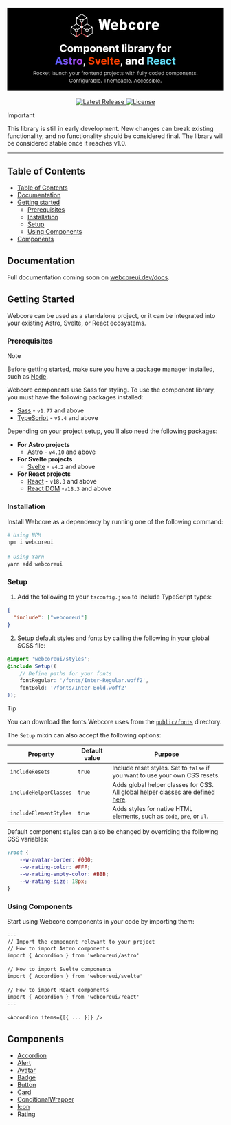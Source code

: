 <p>
    <a href="https://webcoreui.dev">
      <img
            alt="Webcore - Frontend components for Astro, Svelte, and React"
            src="https://raw.githubusercontent.com/Frontendland/webcoreui/main/public/img/banner.png"
        />
    </a>
</p>

<p align="center">
    <a href="https://github.com/Frontendland/webcoreui/releases">
        <img
            src="https://img.shields.io/npm/v/webcoreui.svg?label=Latest%20Release"
            alt="Latest Release"
        />
    </a>
    <a href="https://github.com/Frontendland/webcoreui/blob/main/LICENSE">
        <img
            src="https://img.shields.io/badge/license-MIT-blue"
            alt="License"
        />
    </a>
</p>

> [!IMPORTANT]
> This library is still in early development. New changes can break existing functionality, and no functionality should be considered final. The library will be considered stable once it reaches v1.0.

---
## Table of Contents

- [Table of Contents](#table-of-contents)
- [Documentation](#documentation)
- [Getting started](#getting-started)
    - [Prerequisites](#prerequisites)
    - [Installation](#installation)
    - [Setup](#setup)
    - [Using Components](#using-components)
- [Components](#components)

## Documentation

Full documentation coming soon on [webcoreui.dev/docs](https://webcoreui.dev/docs).

## Getting Started

Webcore can be used as a standalone project, or it can be integrated into your existing Astro, Svelte, or React ecosystems.

### Prerequisites

> [!NOTE]
> Before getting started, make sure you have a package manager installed, such as <a href="https://nodejs.org/en/" rel="noreferrer">Node</a>.

Webcore components use Sass for styling. To use the component library, you must have the following packages installed:

- [Sass](https://www.npmjs.com/package/sass) - `v1.77` and above
- [TypeScript](https://www.npmjs.com/package/typescript) - `v5.4` and above

Depending on your project setup, you'll also need the following packages:

- **For Astro projects**
    - [Astro](https://www.npmjs.com/package/astro) - `v4.10` and above
- **For Svelte projects**
    - [Svelte](https://www.npmjs.com/package/svelte) - `v4.2` and above
- **For React projects**
    - [React](https://www.npmjs.com/package/react) - `v18.3` and above
    - [React DOM](https://www.npmjs.com/package/react-dom) -`v18.3` and above

### Installation

Install Webcore as a dependency by running one of the following command:

```bash
# Using NPM
npm i webcoreui

# Using Yarn
yarn add webcoreui
```

### Setup

1. Add the following to your `tsconfig.json` to include TypeScript types:

```json
{
  "include": ["webcoreui"]
}
```

2. Setup default styles and fonts by calling the following in your global SCSS file:

```scss
@import 'webcoreui/styles';
@include Setup((
    // Define paths for your fonts
    fontRegular: '/fonts/Inter-Regular.woff2',
    fontBold: '/fonts/Inter-Bold.woff2'
));
```

> [!TIP]
> You can download the fonts Webcore uses from the [`public/fonts`](https://github.com/Frontendland/webcoreui/tree/main/public/fonts) directory.

The `Setup` mixin can also accept the following options:


| Property  | Default value | Purpose |
|-----------|---------------|---------|
| `includeResets` | `true` | Include reset styles. Set to `false` if you want to use your own CSS resets. |
| `includeHelperClasses` | `true` | Adds global helper classes for CSS. All global helper classes are defined [here](https://github.com/Frontendland/webcoreui/tree/main/src/scss/global). |
| `includeElementStyles` | `true` | Adds styles for native HTML elements, such as `code`, `pre`, or `ul`.

Default component styles can also be changed by overriding the following CSS variables:

```css
:root {
    --w-avatar-border: #000;
    --w-rating-color: #FFF;
    --w-rating-empty-color: #BBB;
    --w-rating-size: 18px;
}
```

### Using Components

Start using Webcore components in your code by importing them:

```astro
---
// Import the component relevant to your project
// How to import Astro components
import { Accordion } from 'webcoreui/astro'

// How to import Svelte components
import { Accordion } from 'webcoreui/svelte'

// How to import React components
import { Accordion } from 'webcoreui/react'
---

<Accordion items={[{ ... }]} />
```

## Components

- [Accordion](https://github.com/Frontendland/webcoreui/tree/main/src/components/Accordion)
- [Alert](https://github.com/Frontendland/webcoreui/tree/main/src/components/Alert)
- [Avatar](https://github.com/Frontendland/webcoreui/tree/main/src/components/Avatar)
- [Badge](https://github.com/Frontendland/webcoreui/tree/main/src/components/Badge)
- [Button](https://github.com/Frontendland/webcoreui/tree/main/src/components/Button)
- [Card](https://github.com/Frontendland/webcoreui/tree/main/src/components/Card)
- [ConditionalWrapper](https://github.com/Frontendland/webcoreui/tree/main/src/components/ConditionalWrapper)
- [Icon](https://github.com/Frontendland/webcoreui/tree/main/src/components/Icon)
- [Rating](https://github.com/Frontendland/webcoreui/tree/main/src/components/Rating)
